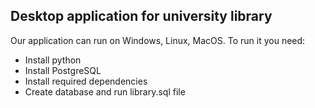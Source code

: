 ## Desktop application for university library

Our application can run on Windows, Linux, MacOS.
To run it you need:

- Install python
- Install PostgreSQL
- Install required dependencies
- Create database and run library.sql file
